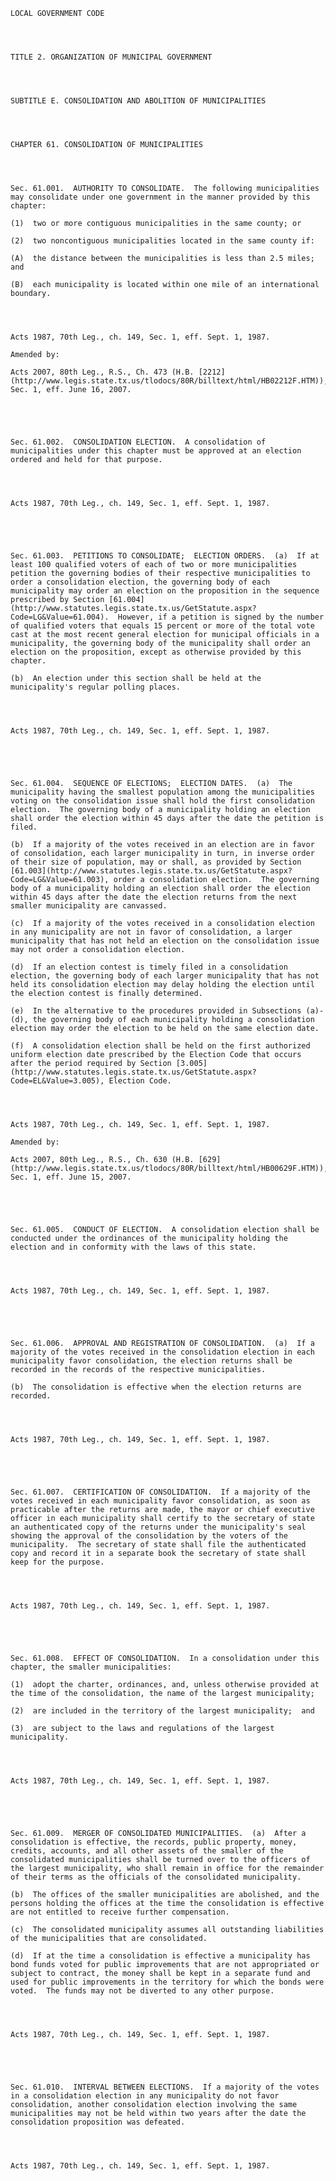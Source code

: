 ﻿
    
    
    	
    					
    
    
    LOCAL GOVERNMENT CODE
    
      
    
    
    TITLE 2. ORGANIZATION OF MUNICIPAL GOVERNMENT
    
      
    
    
    SUBTITLE E. CONSOLIDATION AND ABOLITION OF MUNICIPALITIES
    
      
    
    
    CHAPTER 61. CONSOLIDATION OF MUNICIPALITIES
    
      
    
    
    Sec. 61.001.  AUTHORITY TO CONSOLIDATE.  The following municipalities may consolidate under one government in the manner provided by this chapter:
    
    (1)  two or more contiguous municipalities in the same county; or
    
    (2)  two noncontiguous municipalities located in the same county if:
    
    (A)  the distance between the municipalities is less than 2.5 miles; and
    
    (B)  each municipality is located within one mile of an international boundary.
    
    
    
    
    Acts 1987, 70th Leg., ch. 149, Sec. 1, eff. Sept. 1, 1987.
    
    Amended by: 
    
    Acts 2007, 80th Leg., R.S., Ch. 473 (H.B. [2212](http://www.legis.state.tx.us/tlodocs/80R/billtext/html/HB02212F.HTM)), Sec. 1, eff. June 16, 2007.
    
    
    
    
    
    Sec. 61.002.  CONSOLIDATION ELECTION.  A consolidation of municipalities under this chapter must be approved at an election ordered and held for that purpose.
    
    
    
    
    Acts 1987, 70th Leg., ch. 149, Sec. 1, eff. Sept. 1, 1987.
    
    
    
    
    
    Sec. 61.003.  PETITIONS TO CONSOLIDATE;  ELECTION ORDERS.  (a)  If at least 100 qualified voters of each of two or more municipalities petition the governing bodies of their respective municipalities to order a consolidation election, the governing body of each municipality may order an election on the proposition in the sequence prescribed by Section [61.004](http://www.statutes.legis.state.tx.us/GetStatute.aspx?Code=LG&Value=61.004).  However, if a petition is signed by the number of qualified voters that equals 15 percent or more of the total vote cast at the most recent general election for municipal officials in a municipality, the governing body of the municipality shall order an election on the proposition, except as otherwise provided by this chapter.
    
    (b)  An election under this section shall be held at the municipality's regular polling places.
    
    
    
    
    Acts 1987, 70th Leg., ch. 149, Sec. 1, eff. Sept. 1, 1987.
    
    
    
    
    
    Sec. 61.004.  SEQUENCE OF ELECTIONS;  ELECTION DATES.  (a)  The municipality having the smallest population among the municipalities voting on the consolidation issue shall hold the first consolidation election.  The governing body of a municipality holding an election shall order the election within 45 days after the date the petition is filed.
    
    (b)  If a majority of the votes received in an election are in favor of consolidation, each larger municipality in turn, in inverse order of their size of population, may or shall, as provided by Section [61.003](http://www.statutes.legis.state.tx.us/GetStatute.aspx?Code=LG&Value=61.003), order a consolidation election.  The governing body of a municipality holding an election shall order the election within 45 days after the date the election returns from the next smaller municipality are canvassed.
    
    (c)  If a majority of the votes received in a consolidation election in any municipality are not in favor of consolidation, a larger municipality that has not held an election on the consolidation issue may not order a consolidation election.
    
    (d)  If an election contest is timely filed in a consolidation election, the governing body of each larger municipality that has not held its consolidation election may delay holding the election until the election contest is finally determined.
    
    (e)  In the alternative to the procedures provided in Subsections (a)-(d), the governing body of each municipality holding a consolidation election may order the election to be held on the same election date.
    
    (f)  A consolidation election shall be held on the first authorized uniform election date prescribed by the Election Code that occurs after the period required by Section [3.005](http://www.statutes.legis.state.tx.us/GetStatute.aspx?Code=EL&Value=3.005), Election Code.
    
    
    
    
    Acts 1987, 70th Leg., ch. 149, Sec. 1, eff. Sept. 1, 1987.
    
    Amended by: 
    
    Acts 2007, 80th Leg., R.S., Ch. 630 (H.B. [629](http://www.legis.state.tx.us/tlodocs/80R/billtext/html/HB00629F.HTM)), Sec. 1, eff. June 15, 2007.
    
    
    
    
    
    Sec. 61.005.  CONDUCT OF ELECTION.  A consolidation election shall be conducted under the ordinances of the municipality holding the election and in conformity with the laws of this state.
    
    
    
    
    Acts 1987, 70th Leg., ch. 149, Sec. 1, eff. Sept. 1, 1987.
    
    
    
    
    
    Sec. 61.006.  APPROVAL AND REGISTRATION OF CONSOLIDATION.  (a)  If a majority of the votes received in the consolidation election in each municipality favor consolidation, the election returns shall be recorded in the records of the respective municipalities.
    
    (b)  The consolidation is effective when the election returns are recorded.
    
    
    
    
    Acts 1987, 70th Leg., ch. 149, Sec. 1, eff. Sept. 1, 1987.
    
    
    
    
    
    Sec. 61.007.  CERTIFICATION OF CONSOLIDATION.  If a majority of the votes received in each municipality favor consolidation, as soon as practicable after the returns are made, the mayor or chief executive officer in each municipality shall certify to the secretary of state an authenticated copy of the returns under the municipality's seal showing the approval of the consolidation by the voters of the municipality.  The secretary of state shall file the authenticated copy and record it in a separate book the secretary of state shall keep for the purpose.
    
    
    
    
    Acts 1987, 70th Leg., ch. 149, Sec. 1, eff. Sept. 1, 1987.
    
    
    
    
    
    Sec. 61.008.  EFFECT OF CONSOLIDATION.  In a consolidation under this chapter, the smaller municipalities:
    
    (1)  adopt the charter, ordinances, and, unless otherwise provided at the time of the consolidation, the name of the largest municipality;
    
    (2)  are included in the territory of the largest municipality;  and
    
    (3)  are subject to the laws and regulations of the largest municipality.
    
    
    
    
    Acts 1987, 70th Leg., ch. 149, Sec. 1, eff. Sept. 1, 1987.
    
    
    
    
    
    Sec. 61.009.  MERGER OF CONSOLIDATED MUNICIPALITIES.  (a)  After a consolidation is effective, the records, public property, money, credits, accounts, and all other assets of the smaller of the consolidated municipalities shall be turned over to the officers of the largest municipality, who shall remain in office for the remainder of their terms as the officials of the consolidated municipality.
    
    (b)  The offices of the smaller municipalities are abolished, and the persons holding the offices at the time the consolidation is effective are not entitled to receive further compensation.
    
    (c)  The consolidated municipality assumes all outstanding liabilities of the municipalities that are consolidated.
    
    (d)  If at the time a consolidation is effective a municipality has bond funds voted for public improvements that are not appropriated or subject to contract, the money shall be kept in a separate fund and used for public improvements in the territory for which the bonds were voted.  The funds may not be diverted to any other purpose.
    
    
    
    
    Acts 1987, 70th Leg., ch. 149, Sec. 1, eff. Sept. 1, 1987.
    
    
    
    
    
    Sec. 61.010.  INTERVAL BETWEEN ELECTIONS.  If a majority of the votes in a consolidation election in any municipality do not favor consolidation, another consolidation election involving the same municipalities may not be held within two years after the date the consolidation proposition was defeated.
    
    
    
    
    Acts 1987, 70th Leg., ch. 149, Sec. 1, eff. Sept. 1, 1987.
    
    
    
    
    				
